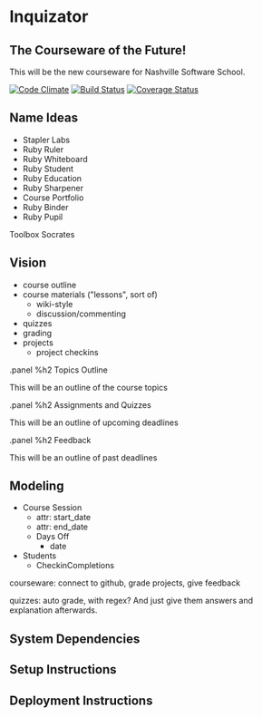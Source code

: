 # Inquizator

## The Courseware of the Future!

This will be the new courseware for Nashville Software School.

[![Code Climate](https://codeclimate.com/repos/5307947ce30ba0586c0036b3/badges/96fc8f2654322baed5fc/gpa.png)](https://codeclimate.com/repos/5307947ce30ba0586c0036b3/feed)
[![Build Status](https://travis-ci.org/elizabrock/coursewareofthefuture.png?branch=master)](https://travis-ci.org/elizabrock/coursewareofthefuture)
[![Coverage Status](https://coveralls.io/repos/elizabrock/coursewareofthefuture/badge.png?branch=master)](https://coveralls.io/r/elizabrock/coursewareofthefuture?branch=master)

## Name Ideas

* Stapler Labs
* Ruby Ruler
* Ruby Whiteboard
* Ruby Student
* Ruby Education
* Ruby Sharpener
* Course Portfolio
* Ruby Binder
* Ruby Pupil


Toolbox
Socrates

## Vision

* course outline
* course materials ("lessons", sort of)
  * wiki-style
  * discussion/commenting
* quizzes
* grading
* projects
  * project checkins

.panel
  %h2 Topics Outline

  This will be an outline of the course topics

.panel
  %h2 Assignments and Quizzes

  This will be an outline of upcoming deadlines

.panel
  %h2 Feedback

  This will be an outline of past deadlines


## Modeling

* Course Session
  * attr: start_date
  * attr: end_date
  * Days Off
    * date
* Students
  * CheckinCompletions


courseware:  connect to github, grade projects, give feedback

quizzes: auto grade, with regex? And just give them answers and explanation afterwards.


## System Dependencies

## Setup Instructions

## Deployment Instructions
